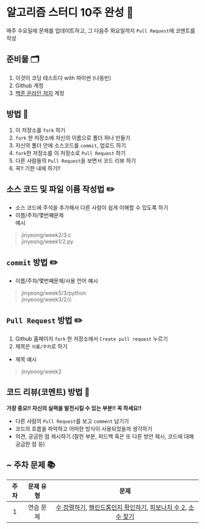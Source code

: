 # 알고리즘 스터디 10주 완성 📃
매주 수요일에 문제를 업데이트하고, 그 다음주 화요일까지 `Pull Request`에 코멘트를 작성

## 준비물 🗂
1. 이것이 코딩 테스트다 with 파이썬 (나동빈)
2. Github 계정
3. [백준 온라인 저지](https://acmicpc.net) 계정

## 방법 📁
1. 이 저장소를 `fork` 하기
2. `fork` 한 저장소에 자신의 이름으로 폴더 하나 만들기
3. 자신의 폴더 안에 소스코드를 `commit`, 업로드 하기
4. `fork`한 저장소를 이 저장소로 `Pull Request` 하기
5. 다른 사람들의 `Pull Request`을 보면서 코드 리뷰 하기
6. 꼭!! 기한 내에 하기!!

## 소스 코드 및 파일 이름 작성법 ✏️
- 소스 코드에 주석을 추가해서 다른 사람이 쉽게 이해할 수 있도록 하기
- 이름/주차/몇번째문제   
예시
> jinyeong/week2/3.c   
> jinyeong/week1/2.py   

## `commit` 방법 ✏️
- 이름/주차/몇번째문제/사용 언어
예시
> jinyeong/week5/3/python   
> jinyeong/week3/2/c

## `Pull Request` 방법 ✏️
1. Github 홈페이지 `fork` 한 저장소에서 `Create pull request` 누르기
2. 제목은 `이름/주차`로 하기
-  제목 예시
> jinyeong/week2

## 코드 리뷰(코멘트) 방법 📝
**가장 중요!! 자신의 실력을 발전시킬 수 있는 부분!! 꼭 하세요!!**
- 다른 사람의 `Pull Request`를 보고 `comment` 남기기
- 코드의 흐름을 파악하고 어떠한 방식이 사용되었을까 생각하기
- 의견, 궁금한 점 제시하기 (잘한 부분, 피드백 혹은 또 다른 방안 제시, 코드에 대해 궁금한 점 등)

## ~ 주차 문제 📚
| 주차 | 문제 유형 | 문제 |
|:--:|:--:|:--:|
|1|연습 문제|[수 정렬하기](https://www.acmicpc.net/problem/2750), [팰린드롬인지 확인하기](https://www.acmicpc.net/problem/10988), [피보나치 수 2](https://www.acmicpc.net/problem/2748), [소수 찾기](https://www.acmicpc.net/problem/2581)|